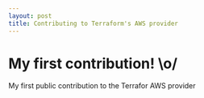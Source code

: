 ```yaml
---
layout: post
title: Contributing to Terraform's AWS provider
---
```


# My first contribution! \o/

My first public contribution to the Terrafor AWS provider
